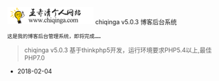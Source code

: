 ![logo](https://github.com/chiqing85/chiqinga/blob/feature/public/uploads/20180130/7cfed4903cc0629139443af7cc04606c.jpg) chiqinga v5.0.3 博客后台系统

~~~
这是我的博客后台管理系统，即将完成……
~~~
> chiqinga v5.0.3 基于thinkphp5开发，运行环境要求PHP5.4以上,最佳PHP7.0

+ 2018-02-04
